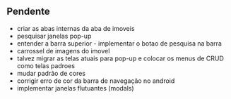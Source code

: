 ## Pendente
* criar as abas internas da aba de imoveis
* pesquisar janelas pop-up
* entender a barra superior - implementar o botao de pesquisa na barra
* carrossel de imagens do imovel
* talvez migrar as telas atuais para pop-up e colocar os menus de CRUD como telas padroes
* mudar padrão de cores
* corrigir erro de cor da barra de navegação no android
* implementar janelas flutuantes (modals)